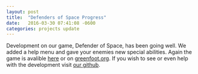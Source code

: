 ```yaml
---
layout: post
title:  "Defenders of Space Progress"
date:   2016-03-30 07:41:08 -0600
categories: projects update
---
```

Development on our game, Defender of Space, has been going well. We added a help menu and gave your enemies new special abilities.
Again the game is avalible [here](http://teancode.github.io/games/defender-of-space) or on [greenfoot.org](http://www.greenfoot.org/scenarios/16323).
If you wish to see or even help with the development visit [our github](https://github.com/TeaNCode/Defender-of-Space).
